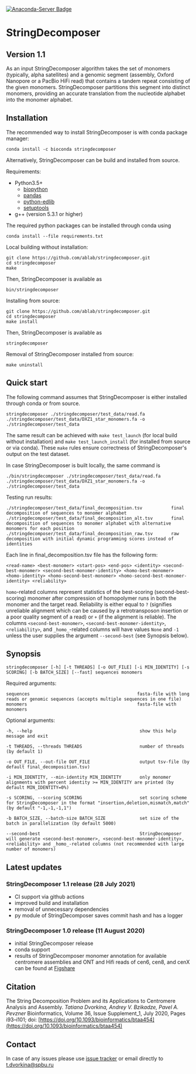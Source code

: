 [![Anaconda-Server Badge](https://anaconda.org/bioconda/stringdecomposer/badges/installer/conda.svg)](https://anaconda.org/bioconda/stringdecomposer)

# StringDecomposer

## Version 1.1

As an input StringDecomposer algorithm takes the set of monomers (typically, alpha satellites) and a genomic segment (assembly, Oxford Nanopore or a PacBio HiFi read) that contains a tandem repeat consisting of the given monomers.
StringDecomposer partitions this segment into distinct monomers, providing an accurate translation from the nucleotide alphabet into the monomer alphabet.


## Installation

The recommended way to install StringDecomposer is with conda package manager:
```
conda install -c bioconda stringdecomposer
```


Alternatively, StringDecomposer can be build and installed from source.

Requirements:
- Python3.5+
    - [biopython](https://biopython.org/wiki/Download)
    - [pandas](https://pypi.org/project/pandas/)
    - [python-edlib](https://pypi.org/project/edlib/)
    - [setuptools](https://pypi.org/project/setuptools/)
- g++ (version 5.3.1 or higher)

The required python packages can be installed through conda using 

    conda install --file requirements.txt

Local building without installation:

    git clone https://github.com/ablab/stringdecomposer.git
    cd stringdecomposer
    make

Then, StringDecomposer is available as

    bin/stringdecomposer


Installing from source:

    git clone https://github.com/ablab/stringdecomposer.git
    cd stringdecomposer
    make install

Then, StringDecomposer is available as

    stringdecomposer

Removal of StringDecomposer installed from source:

    make uninstall

## Quick start
The following command assumes that StringDecomposer is either installed through conda or from source.

    stringdecomposer ./stringdecomposer/test_data/read.fa ./stringdecomposer/test_data/DXZ1_star_monomers.fa -o ./stringdecomposer/test_data

The same result can be achieved with `make test_launch` (for local build without installation) and
`make test_launch_install` (for installed from source or via conda).
These `make` rules ensure correctness of StringDecomposer's output on the test dataset.

In case StringDecomposer is built locally, the same command is

    ./bin/stringdecomposer ./stringdecomposer/test_data/read.fa ./stringdecomposer/test_data/DXZ1_star_monomers.fa -o ./stringdecomposer/test_data

Testing run results:

    ./stringdecomposer/test_data/final_decomposition.tsv           final decomposition of sequences to monomer alphabet
    ./stringdecomposer/test_data/final_decomposition_alt.tsv       final decomposition of sequences to monomer alphabet with alternative monomers for each position
    ./stringdecomposer/test_data/final_decomposition_raw.tsv       raw decomposition with initial dynamic programming scores instead of identities

Each line in final_decomposition.tsv file has the following form:

    <read-name> <best-monomer> <start-pos> <end-pos> <identity> <second-best-monomer> <second-best-monomer-identity> <homo-best-monomer> <homo-identity> <homo-second-best-monomer> <homo-second-best-monomer-identity> <reliability>

`homo`-related columns represent statistics of the best-scoring (second-best-scoring) monomer after compression of homopolymer runs in both the monomer and the target read.
Reliability is either equal to `?` (signifies unreliable alignment which can be caused by a retrotransposon insertion or a poor quality segment of a read) or `+` (if the alignment is reliable).
The columns `<second-best-monomer>`, `<second-best-monomer-identity>`, `<reliability>`, and `_homo_`-related columns will have values `None` and `-1` unless the user supplies the argument `--second-best` (see Synopsis below).


## Synopsis

    stringdecomposer [-h] [-t THREADS] [-o OUT_FILE] [-i MIN_IDENTITY] [-s SCORING] [-b BATCH_SIZE] [--fast] sequences monomers

Required arguments:

    sequences                                         fasta-file with long reads or genomic sequences (accepts multiple sequences in one file)
    monomers                                          fasta-file with monomers

Optional arguments:

    -h, --help                                         show this help message and exit

    -t THREADS, --threads THREADS                      number of threads (by default 1)

    -o OUT_FILE, --out-file OUT_FILE                   output tsv-file (by default final_decomposition.tsv)

    -i MIN_IDENTITY, --min-identity MIN_IDENTITY       only monomer alignments with percent identity >= MIN_IDENTITY are printed (by default MIN_IDENTITY=0%)

    -s SCORING, --scoring SCORING                      set scoring scheme for StringDecomposer in the format "insertion,deletion,mismatch,match" (by default "-1,-1,-1,1")

    -b BATCH_SIZE, --batch-size BATCH_SIZE             set size of the batch in parallelization (by default 5000)

    --second-best                                      StringDecomposer will generate <second-best-monomer>, <second-best-monomer-identity>, <reliability> and _homo_-related columns (not recommended with large number of monomers)

## Latest updates

### StringDecomposer 1.1 release (28 July 2021)

* CI support via github actions
* improved build and installation
* removal of unnecessary dependencies 
* py module of StringDecomposer saves commit hash and has a logger

### StringDecomposer 1.0 release (11 August 2020)

* initial StringDecomposer release
* conda support
* results of StringDecomposer monomer annotation for available centromere assemblies and ONT and Hifi reads of cen6, cen8, and cenX can be found at [Figshare](https://doi.org/10.6084/m9.figshare.12783371)


## Citation

The String Decomposition Problem and its Applications to Centromere Analysis and Assembly. *Tatiana Dvorkina, Andrey V. Bzikadze, Pavel A. Pevzner* Bioinformatics, Volume 36, Issue Supplement_1, July 2020, Pages i93–i101; doi: [https://doi.org/10.1093/bioinformatics/btaa454](https://doi.org/10.1093/bioinformatics/btaa454)

## Contact

In case of any issues please use [issue tracker](https://github.com/ablab/stringdecomposer/issues) or email directly to [t.dvorkina@spbu.ru](mailto:t.dvorkina@spbu.ru)

